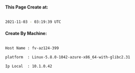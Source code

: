 
   
#### This Page Create at:

```bash

2021-11-03 - 03:19:39 UTC

```

#### Create By Machine:

```bash

Host Name : fv-az124-399

platform  : Linux-5.8.0-1042-azure-x86_64-with-glibc2.31

Ip Local  : 10.1.0.42

```

